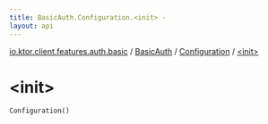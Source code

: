 ```yaml
---
title: BasicAuth.Configuration.<init> - 
layout: api
---
```


<div class='api-docs-breadcrumbs'><a href="../../index.html">io.ktor.client.features.auth.basic</a> / <a href="../index.html">BasicAuth</a> / <a href="index.html">Configuration</a> / <a href="./-init-.html">&lt;init&gt;</a></div>

# &lt;init&gt;

<div class="signature"><code><span class="identifier">Configuration</span><span class="symbol">(</span><span class="symbol">)</span></code></div>
